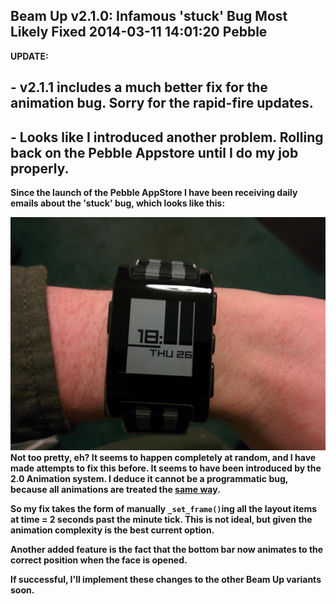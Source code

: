 Beam Up v2.1.0: Infamous 'stuck' Bug Most Likely Fixed
2014-03-11 14:01:20
Pebble
---

<strong>UPDATE: 

## - v2.1.1 includes a much better fix for the animation bug. Sorry for the rapid-fire updates.

## - Looks like I introduced another problem. Rolling back on the Pebble Appstore until I do my job properly.

Since the launch of the Pebble AppStore I have been receiving daily emails about the 'stuck' bug, which looks like this:

![](/assets/import/media/2013/12/img_20131226_185234.jpg?w=545)Not too pretty, eh? It seems to happen completely at random, and I have made attempts to fix this before. It seems to have been introduced by the 2.0 Animation system. I deduce it cannot be a programmatic bug, because all animations are treated the <a title="Animation Function" href="https://github.com/C-D-Lewis/beam-up/blob/master/src/cl_util.c#L67">same way</a>.

So my fix takes the form of manually <code>_set_frame()</code>ing all the layout items at time = 2 seconds past the minute tick. This is not ideal, but given the animation complexity is the best current option.

Another added feature is the fact that the bottom bar now animates to the correct position when the face is opened.

If successful, I'll implement these changes to the other Beam Up variants soon.
